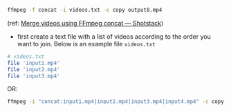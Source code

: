 ```bash
ffmpeg -f concat -i videos.txt -c copy output8.mp4
```
(ref: [Merge videos using FFmpeg concat — Shotstack](https://shotstack.io/learn/use-ffmpeg-to-concatenate-video/)) 

- first create a text file with a list of videos according to the order you want to join. Below is an example file `videos.txt` 
```bash
# videos.txt
file 'input1.mp4'
file 'input2.mp4'
file 'input3.mp4'
```

OR:

```bash
ffmpeg -i "concat:input1.mp4|input2.mp4|input3.mp4|input4.mp4" -c copy output10.mp4
```
